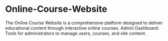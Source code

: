 # Online-Course-Website
The Online Course Website is a comprehensive platform designed to deliver educational content through interactive online courses. Admin Dashboard: Tools for administrators to manage users, courses, and site content.
